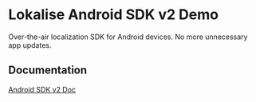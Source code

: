 
# Lokalise Android SDK v2 Demo

Over-the-air localization SDK for Android devices. No more unnecessary app updates.

## Documentation

[Android SDK v2 Doc](https://developers.lokalise.com/docs/android-sdk-v2)

